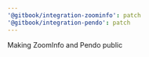 ```yaml
---
'@gitbook/integration-zoominfo': patch
'@gitbook/integration-pendo': patch
---
```


Making ZoomInfo and Pendo public
